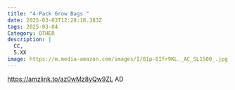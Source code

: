 ```yaml
---
title: "4-Pack Grow Bags "
date: 2025-03-03T12:28:18.383Z
tags: 2025-03-04
Category: OTHER
description: |
  CC,
  5.XX
image: https://m.media-amazon.com/images/I/81p-0Ifr9KL._AC_SL1500_.jpg
---
```

https://amzlink.to/az0wMz8yQw9ZL   AD